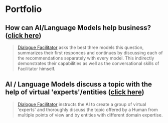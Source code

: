 # Portfolio
## How can AI/Language Models help business? ([click here](https://github.com/ai-dialogue-facilitator/how-can-ai-help-business?tab=readme-ov-file#how-can-ailanguage-models-help-business))
> [Dialogue Facilitator](https://github.com/alxfed) asks the best three models this question, summarizes their first responces and continues by discussing each of the recommendations separately with every model. This indirectly demonstrates their capabilities as well as the conversational skills of Facilitator himself.

## AI / Language Models discuss a topic with the help of virtual 'experts'/entities ([click here](https://github.com/ai-dialogue-facilitator/discussion-with-experts/blob/main/README.md#discussion-with-virtual-experts))
> [Dialogue Facilitator](https://github.com/alxfed) instructs the AI to create a group of virtual 'experts' and thoroughly discuss the topic offered by a Human from multiple points of view and by entities with different domain expertise.
